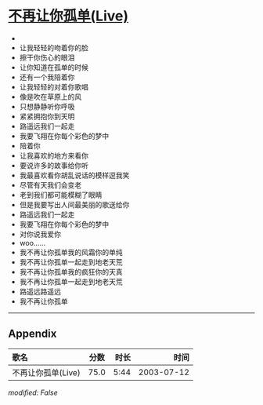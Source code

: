 # [不再让你孤单(Live)](https://music.163.com/song?id=31234190)

* 
* 让我轻轻的吻着你的脸
* 擦干你伤心的眼泪
* 让你知道在孤单的时候
* 还有一个我陪着你
* 让我轻轻的对着你歌唱
* 像是吹在草原上的风
* 只想静静听你呼吸
* 紧紧拥抱你到天明
* 路遥远我们一起走
* 我要飞翔在你每个彩色的梦中
* 陪着你
* 让我喜欢的地方来看你
* 要说许多的故事给你听
* 我最喜欢看你胡乱说话的模样逗我笑
* 尽管有天我们会变老
* 老到我们都可能模糊了眼睛
* 但是我要写出人间最美丽的歌送给你
* 路遥远我们一起走
* 我要飞翔在你每个彩色的梦中
* 对你说我爱你
* woo......
* 我不再让你孤单我的风霜你的单纯
* 我不再让你孤单一起走到地老天荒
* 我不再让你孤单我的疯狂你的天真
* 我不再让你孤单一起走到地老天荒
* 路遥远路遥远
* 我不再让你孤单


---

## Appendix

|歌名|分数|时长|时间|
|:---|:---:|---:|---:|
|不再让你孤单(Live)|75.0|5:44|2003-07-12

*modified: False*